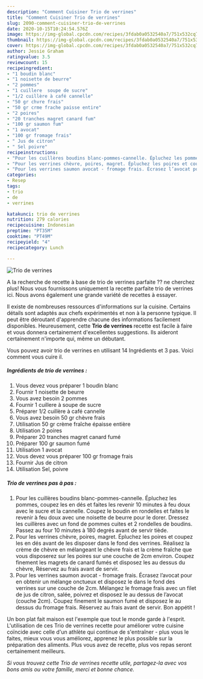 ```yaml
---
description: "Comment Cuisiner Trio de verrines"
title: "Comment Cuisiner Trio de verrines"
slug: 2090-comment-cuisiner-trio-de-verrines
date: 2020-10-15T10:24:54.576Z
image: https://img-global.cpcdn.com/recipes/3fdab0a0532540a7/751x532cq70/trio-de-verrines-photo-principale-de-la-recette.jpg
thumbnail: https://img-global.cpcdn.com/recipes/3fdab0a0532540a7/751x532cq70/trio-de-verrines-photo-principale-de-la-recette.jpg
cover: https://img-global.cpcdn.com/recipes/3fdab0a0532540a7/751x532cq70/trio-de-verrines-photo-principale-de-la-recette.jpg
author: Jessie Graham
ratingvalue: 3.5
reviewcount: 15
recipeingredient:
- "1 boudin blanc"
- "1 noisette de beurre"
- "2 pommes"
- "1 cuillere  soupe de sucre"
- "1/2 cuillère à café cannelle"
- "50 gr chvre frais"
- "50 gr crme frache paisse entire"
- "2 poires"
- "20 tranches magret canard fum"
- "100 gr saumon fum"
- "1 avocat"
- "100 gr fromage frais"
- " Jus de citron"
- " Sel poivre"
recipeinstructions:
- "Pour les cuillères boudins blanc-pommes-cannelle. Épluchez les pommes, coupez les en dés et faites les revenir 10 minutes à feu doux avec le sucre et la cannelle. Coupez le boudin en rondelles et faites le revenir à feu doux avec une noisette de beurre pour le dorer. Dressez les cuillères avec un fond de pommes cuites et 2 rondelles de boudins. Passez au four 10 minutes à 180 degrés avant de servir tiède."
- "Pour les verrines chèvre, poires, magret. Épluchez les poires et coupez les en dés avant de les disposer dans le fond des verrines. Réalisez la crème de chèvre en mélangeant le chèvre frais et la crème fraîche que vous disposerez sur les poires sur une couche de 2cm environ. Coupez finement les magrets de canard fumés et disposez les au dessus du chèvre, Réservez au frais avant de servir."
- "Pour les verrines saumon avocat - fromage frais. Écrasez l’avocat pour en obtenir un mélange onctueux et disposez le dans le fond des verrines sur une couche de 2cm. Mélangez le fromage frais avec un filet de jus de citron, salée, poivrez et disposez le au dessus de l’avocat (couche 2cm). Coupez finement le saumon fumé et disposez le au dessus du fromage frais. Réservez au frais avant de servir. Bon appétit !"
categories:
- Resep
tags:
- trio
- de
- verrines

katakunci: trio de verrines 
nutrition: 279 calories
recipecuisine: Indonesian
preptime: "PT35M"
cooktime: "PT49M"
recipeyield: "4"
recipecategory: Lunch

---
```



![Trio de verrines](https://img-global.cpcdn.com/recipes/3fdab0a0532540a7/751x532cq70/trio-de-verrines-photo-principale-de-la-recette.jpg)

A la recherche de recette à base de trio de verrines parfaite ?? ne cherchez plus! Nous vous fournissons uniquement la recette parfaite trio de verrines ici. Nous avons également une grande variété de recettes à essayer.

Il existe de nombreuses ressources d'informations sur la cuisine. Certains détails sont adaptés aux chefs expérimentés et non à la personne typique. Il peut être déroutant d'apprendre chacune des informations facilement disponibles. Heureusement, cette <strong> Trio de verrines </strong> recette est facile à faire et vous donnera certainement d'excellentes suggestions. Ils aideront certainement n'importe qui, même un débutant.

<!--inarticleads1-->

Vous pouvez avoir trio de verrines en utilisant 14 Ingrédients et 3 pas. Voici comment vous cuire il.

##### Ingrédients de trio de verrines :

1. Vous devez vous préparer 1 boudin blanc
1. Fournir 1 noisette de beurre
1. Vous avez besoin 2 pommes
1. Fournir 1 cuillere à soupe de sucre
1. Préparer 1/2 cuillère à café cannelle
1. Vous avez besoin 50 gr chèvre frais
1. Utilisation 50 gr crème fraîche épaisse entière
1. Utilisation 2 poires
1. Préparer 20 tranches magret canard fumé
1. Préparer 100 gr saumon fumé
1. Utilisation 1 avocat
1. Vous devez vous préparer 100 gr fromage frais
1. Fournir  Jus de citron
1. Utilisation  Sel, poivre




<!--inarticleads2-->

##### Trio de verrines pas à pas :

1. Pour les cuillères boudins blanc-pommes-cannelle. Épluchez les pommes, coupez les en dés et faites les revenir 10 minutes à feu doux avec le sucre et la cannelle. Coupez le boudin en rondelles et faites le revenir à feu doux avec une noisette de beurre pour le dorer. Dressez les cuillères avec un fond de pommes cuites et 2 rondelles de boudins. Passez au four 10 minutes à 180 degrés avant de servir tiède.
1. Pour les verrines chèvre, poires, magret. Épluchez les poires et coupez les en dés avant de les disposer dans le fond des verrines. Réalisez la crème de chèvre en mélangeant le chèvre frais et la crème fraîche que vous disposerez sur les poires sur une couche de 2cm environ. Coupez finement les magrets de canard fumés et disposez les au dessus du chèvre, Réservez au frais avant de servir.
1. Pour les verrines saumon avocat - fromage frais. Écrasez l’avocat pour en obtenir un mélange onctueux et disposez le dans le fond des verrines sur une couche de 2cm. Mélangez le fromage frais avec un filet de jus de citron, salée, poivrez et disposez le au dessus de l’avocat (couche 2cm). Coupez finement le saumon fumé et disposez le au dessus du fromage frais. Réservez au frais avant de servir. Bon appétit !




<!--inarticleads1-->

<p>
Un bon plat fait maison est l'exemple que tout le monde garde à l'esprit. L'utilisation de ces Trio de verrines recette pour améliorer votre cuisine coïncide avec celle d'un athlète qui continue de s'entraîner - plus vous le faites, mieux vous vous améliorez, apprenez le plus possible sur la préparation des aliments. Plus vous avez de recette, plus vos repas seront certainement meilleurs.
</p>

<p>
<i>Si vous trouvez cette Trio de verrines recette utile, partagez-la avec vos bons amis ou votre famille, merci et bonne chance.</i>
</p>
